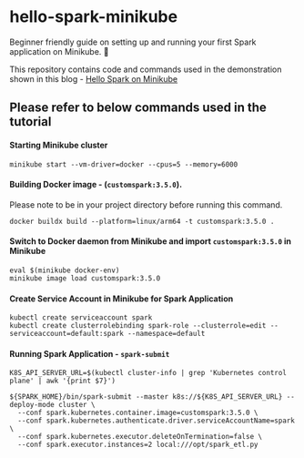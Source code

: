 # hello-spark-minikube
Beginner friendly guide on setting up and running your first Spark application on Minikube. 🚀

This repository contains code and commands used in the demonstration shown in this blog - [Hello Spark on Minikube
](https://krohit-de.hashnode.dev/hello-spark-on-minikube)

## Please refer to below commands used in the tutorial

#### Starting Minikube cluster
```
minikube start --vm-driver=docker --cpus=5 --memory=6000
```

#### Building Docker image - (`customspark:3.5.0`). 
Please note to be in your project directory before running this command.
```
docker buildx build --platform=linux/arm64 -t customspark:3.5.0 .
```

#### Switch to Docker daemon from Minikube and import `customspark:3.5.0` in Minikube
```
eval $(minikube docker-env)
minikube image load customspark:3.5.0
```

#### Create Service Account in Minikube for Spark Application
```
kubectl create serviceaccount spark
kubectl create clusterrolebinding spark-role --clusterrole=edit --serviceaccount=default:spark --namespace=default
```

#### Running Spark Application - `spark-submit`
```
K8S_API_SERVER_URL=$(kubectl cluster-info | grep 'Kubernetes control plane' | awk '{print $7}')

${SPARK_HOME}/bin/spark-submit --master k8s://${K8S_API_SERVER_URL} --deploy-mode cluster \
  --conf spark.kubernetes.container.image=customspark:3.5.0 \
  --conf spark.kubernetes.authenticate.driver.serviceAccountName=spark \
  --conf spark.kubernetes.executor.deleteOnTermination=false \
  --conf spark.executor.instances=2 local:///opt/spark_etl.py
```
